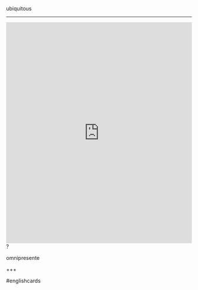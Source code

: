 ubiquitous
___
<iframe src="https://youglish.com/pronounce/ubiquitous/english" style="width:100%; height:600px;" frameborder="0"></iframe>
?

omnipresente
<!--SR:!2025-04-06,4,270-->
+++

#englishcards